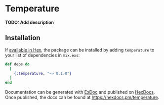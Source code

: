 # Temperature

**TODO: Add description**

## Installation

If [available in Hex](https://hex.pm/docs/publish), the package can be installed
by adding `temperature` to your list of dependencies in `mix.exs`:

```elixir
def deps do
  [
    {:temperature, "~> 0.1.0"}
  ]
end
```

Documentation can be generated with [ExDoc](https://github.com/elixir-lang/ex_doc)
and published on [HexDocs](https://hexdocs.pm). Once published, the docs can
be found at <https://hexdocs.pm/temperature>.


